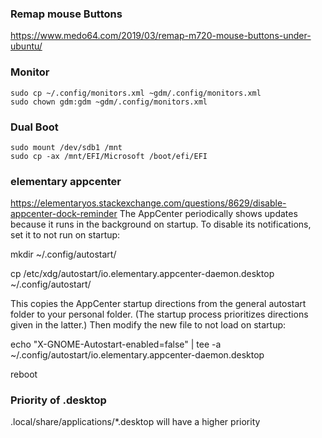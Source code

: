 ### Remap mouse Buttons
https://www.medo64.com/2019/03/remap-m720-mouse-buttons-under-ubuntu/

### Monitor
```
sudo cp ~/.config/monitors.xml ~gdm/.config/monitors.xml
sudo chown gdm:gdm ~gdm/.config/monitors.xml
```

### Dual Boot
```
sudo mount /dev/sdb1 /mnt
sudo cp -ax /mnt/EFI/Microsoft /boot/efi/EFI
```

### elementary appcenter
https://elementaryos.stackexchange.com/questions/8629/disable-appcenter-dock-reminder
The AppCenter periodically shows updates because it runs in the background on startup. To disable its notifications, set it to not run on startup:

mkdir ~/.config/autostart/

cp /etc/xdg/autostart/io.elementary.appcenter-daemon.desktop ~/.config/autostart/

This copies the AppCenter startup directions from the general autostart folder to your personal folder. (The startup process prioritizes directions given in the latter.) Then modify the new file to not load on startup:

echo "X-GNOME-Autostart-enabled=false" | tee -a ~/.config/autostart/io.elementary.appcenter-daemon.desktop

reboot


### Priority of .desktop
.local/share/applications/*.desktop will have a higher priority